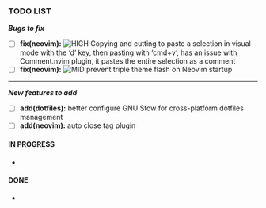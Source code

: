 ### TODO LIST

**_Bugs to fix_**

- [ ] **fix(neovim):** ![HIGH][high] Copying and cutting to paste a selection in visual mode with the ‘d’ key, then pasting with ‘cmd+v’, has an issue with Comment.nvim plugin, it pastes the entire selection as a comment
- [ ] **fix(neovim):** ![MID][mid] prevent triple theme flash on Neovim startup

---

**_New features to add_**

- [ ] **add(dotfiles):** better configure GNU Stow for cross-platform dotfiles management
- [ ] **add(neovim):** auto close tag plugin

#### IN PROGRESS

-

#### DONE

-

[high]: https://img.shields.io/badge/-HIGH-red
[mid]: https://img.shields.io/badge/-MID-yellow
[low]: https://img.shields.io/badge/-LOW-green
